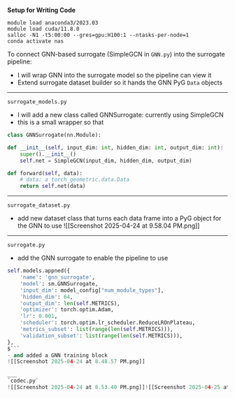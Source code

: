 **Setup for Writing Code**
```
module load anaconda3/2023.03
module load cuda/11.8.0
salloc -N1 -t5:00:00 --gres=gpu:H100:1 --ntasks-per-node=1
conda activate nas
```

To connect GNN-based surrogate (SimpleGCN in `GNN.py`) into the surrogate pipeline:
- I will wrap GNN into the surrogate model so the pipeline can view it
- Extend surrogate dataset builder so it hands the GNN PyG `Data` objects

____

`surrogate_models.py`
- I will add a new class called GNNSurrogate: currently using SimpleGCN
- this is a small wrapper so that 
``` python
class GNNSurrogate(nn.Module):

def __init__(self, input_dim: int, hidden_dim: int, output_dim: int):
	super().__init__()
	self.net = SimpleGCN(input_dim, hidden_dim, output_dim)

def forward(self, data):
	# data: a torch_geometric.data.Data
	return self.net(data)
```
____

`surrogate_dataset.py`
- add new dataset class that turns each data frame into a PyG object for the GNN to use 
![[Screenshot 2025-04-24 at 9.58.04 PM.png]]
_____

`surrogate.py`
- add the GNN surrogate to enable the pipeline to use

``` python
self.models.appned({
	'name': 'gnn_surrogate',
	'model': sm.GNNSurrogate,
	'input_dim': model_config["num_module_types"],
	'hidden_dim': 64,
	'output_dim': len(self.METRICS),
	'optimizer': torch.optim.Adam,
	'lr': 0.001,
	'scheduler': torch.optim.lr_scheduler.ReduceLROnPlateau,
	'metrics_subset': list(range(len(self.METRICS))),	
	'validation_subset': list(range(len(self.METRICS))),
},
$```
- and added a GNN training block
![[Screenshot 2025-04-24 at 8.48.57 PM.png]]

___
`codec.py`
![[Screenshot 2025-04-24 at 8.53.40 PM.png]]![[Screenshot 2025-04-25 at 1.31.40 PM.png]]